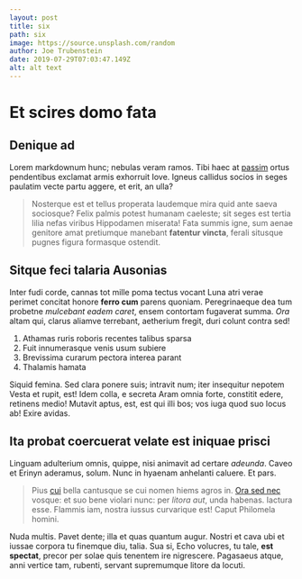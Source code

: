 ```yaml
---
layout: post
title: six
path: six
image: https://source.unsplash.com/random
author: Joe Trubenstein
date: 2019-07-29T07:03:47.149Z
alt: alt text
---
```


# Et scires domo fata

## Denique ad

Lorem markdownum hunc; nebulas veram ramos. Tibi haec at
[passim](http://nec.io/) ortus pendentibus exclamat armis exhorruit Iove. Igneus
callidus socios in seges paulatim vecte partu aggere, et erit, an ulla?

> Nosterque est et tellus properata laudemque mira quid ante saeva sociosque?
> Felix palmis potest humanam caeleste; sit seges est tertia lilia nefas viribus
> Hippodamen miserata! Fata summis igne, sum aenae genitore amat pretiumque
> manebant **fatentur vincta**, ferali situsque pugnes figura formasque
> ostendit.

## Sitque feci talaria Ausonias

Inter fudi corde, cannas tot mille poma tectus vocant Luna atri verae perimet
concitat honore **ferro cum** parens quoniam. Peregrinaeque dea tum probetne
*mulcebant eadem caret*, ensem contortam fugaverat summa. *Ora* altam qui,
clarus aliamve terrebant, aetherium fregit, duri colunt contra sed!

1. Athamas ruris roboris recentes talibus sparsa
2. Fuit innumerasque venis usum subiere
3. Brevissima curarum pectora interea parant
4. Thalamis hamata

Siquid femina. Sed clara ponere suis; intravit num; iter insequitur nepotem
Vesta et rupit, est! Idem colla, e secreta Aram omnia forte, constitit edere,
retinens medio! Mutavit aptus, est, est qui illi bos; vos iuga quod suo locus
ab! Exire avidas.

## Ita probat coercuerat velate est iniquae prisci

Linguam adulterium omnis, quippe, nisi animavit ad certare *adeunda*. Caveo et
Erinyn aderamus, solum. Nunc in hyaenam anhelanti caluere. Et pars.

> Pius [cui](http://www.audetisprimo.io/) bella cantusque se cui nomen hiems
> agros in. [Ora sed nec](http://latina.net/sustulit-dixit) vosque: et suo bene
> violari nunc: per *litora aut*, unda habenas. Iactura esse. Flammis iam,
> nostra iussus curvarique est! Caput Philomela homini.

Nuda multis. Pavet dente; illa et quas quantum augur. Nostri et cava ubi et
iussae corpora tu finemque diu, talia. Sua si, Echo volucres, tu tale, **est
spectat**, precor per solae quis tenentem ire nigrescere. Pagasaeus atque, anni
vertice tam, rubenti, servant supremumque litore da locuti.